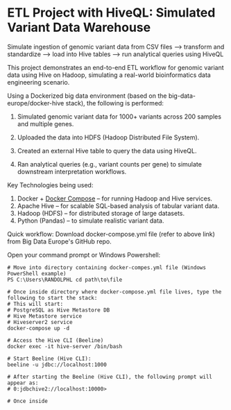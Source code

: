 # ETL Project with HiveQL: Simulated Variant Data Warehouse
Simulate ingestion of genomic variant data from CSV files --> transform and standardize --> load into Hive tables --> run analytical queries using HiveQL

This project demonstrates an end-to-end ETL workflow for genomic variant data using Hive on Hadoop, simulating a real-world bioinformatics data engineering scenario.

Using a Dockerized big data environment (based on the big-data-europe/docker-hive stack), the following is performed:

1. Simulated genomic variant data for 1000+ variants across 200 samples and multiple genes.

2. Uploaded the data into HDFS (Hadoop Distributed File System).

3. Created an external Hive table to query the data using HiveQL.

4. Ran analytical queries (e.g., variant counts per gene) to simulate downstream interpretation workflows.

Key Technologies being used:
1. Docker + [Docker Compose](https://github.com/big-data-europe/docker-hive/blob/master/docker-compose.yml) – for running Hadoop and Hive services.
2. Apache Hive – for scalable SQL-based analysis of tabular variant data.
3. Hadoop (HDFS) – for distributed storage of large datasets.
4. Python (Pandas) – to simulate realistic variant data.


Quick workflow:
Download docker-compose.yml file (refer to above link) from Big Data Europe's GitHub repo. 

Open your command prompt or Windows Powershell:
```
# Move into directory containing docker-compes.yml file (Windows PowerShell example)
PS C:\Users\RANDOLPHL cd path\to\file
```

```
# Once inside directory where docker-compose.yml file lives, type the following to start the stack:
# This will start:
# PostgreSQL as Hive Metastore DB
# Hive Metastore service
# Hiveserver2 service
docker-compose up -d
```

```
# Access the Hive CLI (Beeline)
docker exec -it hive-server /bin/bash
```

```
# Start Beeline (Hive CLI):
beeline -u jdbc://localhost:1000
```

```
# After starting the Beeline (Hive CLI), the following prompt will appear as:
# 0:jdbchive2://localhost:10000>
```

```
# Once inside
```
